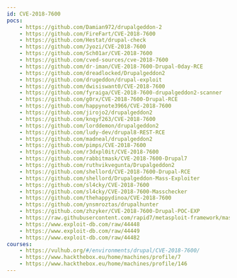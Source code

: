 ```yaml
---
id: CVE-2018-7600
pocs:
    - https://github.com/Damian972/drupalgeddon-2
    - https://github.com/FireFart/CVE-2018-7600
    - https://github.com/Hestat/drupal-check
    - https://github.com/Jyozi/CVE-2018-7600
    - https://github.com/Sch01ar/CVE-2018-7600
    - https://github.com/cved-sources/cve-2018-7600
    - https://github.com/dr-iman/CVE-2018-7600-Drupal-0day-RCE
    - https://github.com/dreadlocked/Drupalgeddon2
    - https://github.com/drugeddon/drupal-exploit
    - https://github.com/dwisiswant0/CVE-2018-7600
    - https://github.com/fyraiga/CVE-2018-7600-drupalgeddon2-scanner
    - https://github.com/g0rx/CVE-2018-7600-Drupal-RCE
    - https://github.com/happynote3966/CVE-2018-7600
    - https://github.com/jirojo2/drupalgeddon2
    - https://github.com/knqyf263/CVE-2018-7600
    - https://github.com/lorddemon/drupalgeddon2
    - https://github.com/ludy-dev/drupal8-REST-RCE
    - https://github.com/madneal/drupalgeddon2
    - https://github.com/pimps/CVE-2018-7600
    - https://github.com/r3dxpl0it/CVE-2018-7600
    - https://github.com/rabbitmask/CVE-2018-7600-Drupal7
    - https://github.com/ruthvikvegunta/Drupalgeddon2
    - https://github.com/shellord/CVE-2018-7600-Drupal-RCE
    - https://github.com/shellord/Drupalgeddon-Mass-Exploiter
    - https://github.com/sl4cky/CVE-2018-7600
    - https://github.com/sl4cky/CVE-2018-7600-Masschecker
    - https://github.com/thehappydinoa/CVE-2018-7600
    - https://github.com/ynsmroztas/drupalhunter
    - https://github.com/zhzyker/CVE-2018-7600-Drupal-POC-EXP
    - https://raw.githubusercontent.com/rapid7/metasploit-framework/master/modules/exploits/unix/webapp/drupal_drupalgeddon2.rb
    - https://www.exploit-db.com/raw/44448
    - https://www.exploit-db.com/raw/44449
    - https://www.exploit-db.com/raw/44482
courses:
    - https://vulhub.org/#/environments/drupal/CVE-2018-7600/
    - https://www.hackthebox.eu/home/machines/profile/7
    - https://www.hackthebox.eu/home/machines/profile/146
---
```

